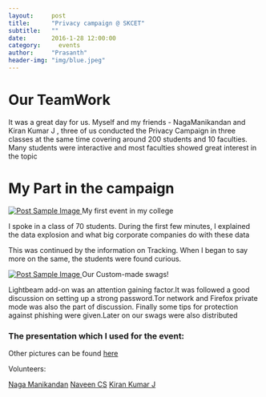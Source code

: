 ```yaml
---
layout:     post
title:      "Privacy campaign @ SKCET"
subtitle:   ""
date:       2016-1-28 12:00:00
category:	  events
author:     "Prasanth"
header-img: "img/blue.jpeg"
---
```

<h1><b>Our TeamWork</b></h1>
<p>It was a great day for us. Myself and my friends - NagaManikandan and Kiran Kumar J , three of us conducted the Privacy Campaign in three classes at the same time covering around 200 students and 10 faculties. Many students were interactive and most faculties showed great interest in the topic</p>
<h1><b>My Part in the campaign</b></h1>
<a href="#">
    <img src="{{ site.baseurl }}/img/priv1.jpg" alt="Post Sample Image">
</a>
<span class="caption text-muted">My first event in my college</span>
<p>I spoke in a class of 70 students. During the first few minutes, I explained the data explosion and what big corporate companies do with these data</p>

<p>This was continued by the information on Tracking. When I began to say more on the same, the students were found curious.</p>

<a href="#">
    <img src="{{ site.baseurl }}/img/swags.jpg" alt="Post Sample Image">
</a>
<span class="caption text-muted">Our Custom-made swags! </span>

<p>Lightbeam add-on was an attention gaining factor.It was followed a good discussion on setting up a strong password.Tor network and Firefox private mode was also the part of discussion. Finally some tips for protection against phishing were given.Later on our swags were also distributed</p>

<h3>The presentation which I used for the event:</h3>

<p>Other pictures can be found <a href = "https://www.flickr.com/photos/138059213@N05/">here</a></P>

<p>Volunteers:</p>
<a href ="https://www.facebook.com/nagamanikandan.rv">Naga Manikandan</a>
<a href = "https://www.facebook.com/csnaveen">Naveen CS</a>
<a href = "https://www.facebook.com/profile.php?id=100008125869839&fref=ts">Kiran Kumar J</a>

